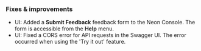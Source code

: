 ### Fixes & improvements

- UI: Added a **Submit Feedback** feedback form to the Neon Console. The form is accessible from the **Help** menu.
- UI: Fixed a CORS error for API requests in the Swagger UI. The error occurred when using the 'Try it out' feature.
